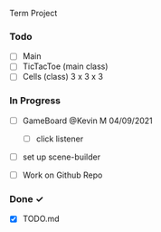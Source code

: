 
 Term Project
 

### Todo


    
- [ ] Main
- [ ] TicTacToe (main class)
- [ ] Cells (class) 3 x 3 x 3 
### In Progress
- [ ] GameBoard @Kevin M 04/09/2021 
  - [ ] click listener 

- [ ] set up scene-builder 

- [ ] Work on Github Repo  

### Done ✓

- [x] TODO.md  

